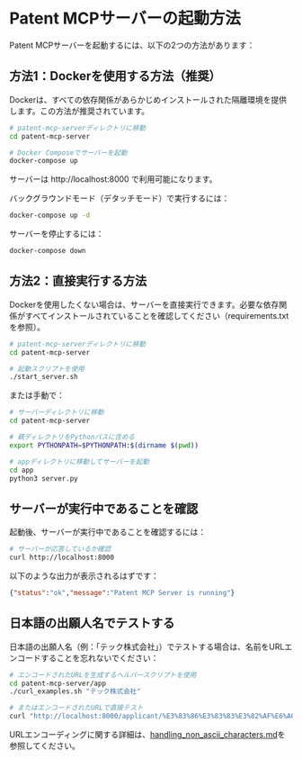 # Patent MCPサーバーの起動方法

Patent MCPサーバーを起動するには、以下の2つの方法があります：

## 方法1：Dockerを使用する方法（推奨）

Dockerは、すべての依存関係があらかじめインストールされた隔離環境を提供します。この方法が推奨されています。

```bash
# patent-mcp-serverディレクトリに移動
cd patent-mcp-server

# Docker Composeでサーバーを起動
docker-compose up
```

サーバーは http://localhost:8000 で利用可能になります。

バックグラウンドモード（デタッチモード）で実行するには：

```bash
docker-compose up -d
```

サーバーを停止するには：

```bash
docker-compose down
```

## 方法2：直接実行する方法

Dockerを使用したくない場合は、サーバーを直接実行できます。必要な依存関係がすべてインストールされていることを確認してください（requirements.txtを参照）。

```bash
# patent-mcp-serverディレクトリに移動
cd patent-mcp-server

# 起動スクリプトを使用
./start_server.sh
```

または手動で：

```bash
# サーバーディレクトリに移動
cd patent-mcp-server

# 親ディレクトリをPythonパスに含める
export PYTHONPATH=$PYTHONPATH:$(dirname $(pwd))

# appディレクトリに移動してサーバーを起動
cd app
python3 server.py
```

## サーバーが実行中であることを確認

起動後、サーバーが実行中であることを確認するには：

```bash
# サーバーが応答しているか確認
curl http://localhost:8000
```

以下のような出力が表示されるはずです：

```json
{"status":"ok","message":"Patent MCP Server is running"}
```

## 日本語の出願人名でテストする

日本語の出願人名（例：「テック株式会社」）でテストする場合は、名前をURLエンコードすることを忘れないでください：

```bash
# エンコードされたURLを生成するヘルパースクリプトを使用
cd patent-mcp-server/app
./curl_examples.sh "テック株式会社"

# またはエンコードされたURLで直接テスト
curl "http://localhost:8000/applicant/%E3%83%86%E3%83%83%E3%82%AF%E6%A0%AA%E5%BC%8F%E4%BC%9A%E7%A4%BE"
```

URLエンコーディングに関する詳細は、[handling_non_ascii_characters.md](./docs/handling_non_ascii_characters.md)を参照してください。
